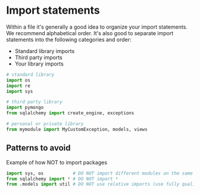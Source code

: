 # Import statements

Within a file it's generally a good idea to organize your import statements. We recommend alphabetical order. It's also good to separate import statements into the following categories and order:

  - Standard library imports
  - Third party imports
  - Your library imports

```Python
# standard library
import os
import re
import sys

# third party library
import pymongo
from sqlalchemy import create_engine, exceptions

# personal or private library
from mymodule import MyCustomException, models, views
```

## Patterns to avoid

Example of how NOT to import packages

```Python
import sys, os           # DO NOT import different modules on the same line
from sqlalchemy import * # DO NOT import *
from .models import util # DO NOT use relative imports (use fully qualified names)
```